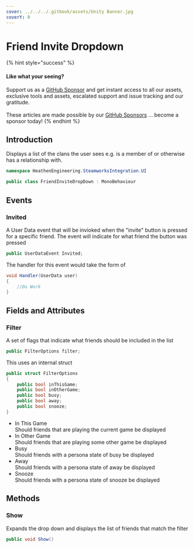```yaml
---
cover: ../../../.gitbook/assets/Unity Banner.jpg
coverY: 0
---
```


# Friend Invite Dropdown

{% hint style="success" %}
#### Like what your seeing?

Support us as a [GitHub Sponsor](../../../become-a-sponsor/) and get instant access to all our assets, exclusive tools and assets, escalated support and issue tracking and our gratitude.\
\
These articles are made possible by our [GitHub Sponsors](../../../become-a-sponsor/) ... become a sponsor today!
{% endhint %}

## Introduction

Displays a list of the clans the user sees e.g. is a member of or otherwise has a relationship with.

```csharp
namespace HeathenEngineering.SteamworksIntegration.UI
```

```csharp
public class FriendInviteDropDown : MonoBehaviour
```

## Events

### Invited

A User Data event that will be invioked when the "invite" button is pressed for a specific friend. The event will indicate for what friend the button was pressed

```csharp
public UserDataEvent Invited;
```

The handler for this event would take the form of

```csharp
void Handler(UserData user)
{
    //Do Work
}
```

## Fields and Attributes

### Filter

A set of flags that indicate what friends should be included in the list

```csharp
public FilterOptions filter;
```

This uses an internal struct

```csharp
public struct FilterOptions
{
    public bool inThisGame;
    public bool inOtherGame;
    public bool busy;
    public bool away;
    public bool snooze;
}
```

* In This Game\
  Should friends that are playing the current game be displayed
* In Other Game\
  Should friends that are playing some other game be displayed
* Busy\
  Should friends with a persona state of busy be displayed
* Away\
  Should friends with a persona state of away be displayed
* Snooze\
  Should friends with a persona state of snooze be displayed

## Methods

### Show

Expands the drop down and displays the list of friends that match the filter

```csharp
public void Show()
```
